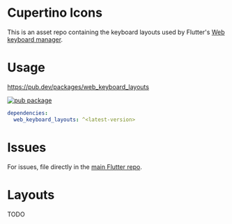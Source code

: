 # Cupertino Icons

This is an asset repo containing the keyboard layouts used by
Flutter's [Web keyboard manager](https://github.com/flutter/engine/blob/main/lib/web_ui/lib/src/engine/keyboard_binding.dart).

# Usage

https://pub.dev/packages/web_keyboard_layouts

[![pub package](https://img.shields.io/pub/v/web_keyboard_layouts.svg)](https://pub.dev/packages/web_keyboard_layouts)

```yaml
dependencies:
  web_keyboard_layouts: ^<latest-version>
```

# Issues

For issues, file directly in the [main Flutter repo](https://github.com/flutter/flutter).

# Layouts

TODO

